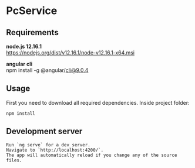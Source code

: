 # PcService

## Requirements

**node.js 12.16.1**  
https://nodejs.org/dist/v12.16.1/node-v12.16.1-x64.msi

**angular cli**  
npm install -g @angular/cli@9.0.4

## Usage
First you need to download all required dependencies. Inside project folder:
```
npm install
```

## Development server
```
Run `ng serve` for a dev server. 
Navigate to `http://localhost:4200/`. 
The app will automatically reload if you change any of the source files.
```
